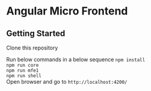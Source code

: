 # Angular Micro Frontend

## Getting Started

Clone this repository

Run below commands in a below sequence
`npm install`\
`npm run core`\
`npm run mfe1`\
`npm run shell`\
Open browser and go to `http://localhost:4200/`
